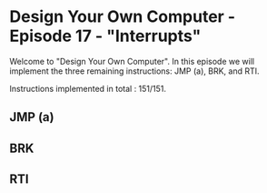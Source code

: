 # Design Your Own Computer - Episode 17 - "Interrupts"

Welcome to "Design Your Own Computer".  In this episode we will implement
the three remaining instructions: JMP (a), BRK, and RTI.

Instructions implemented in total : 151/151.

## JMP (a)

## BRK

## RTI

